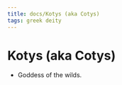 ```yaml
---
title: docs/Kotys (aka Cotys)
tags: greek deity
---
```


# Kotys (aka Cotys) 
- Goddess of the wilds.